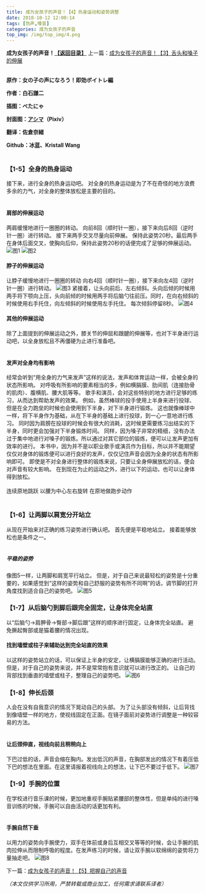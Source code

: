 ```yaml
---
title: 成为女孩子的声音！【4】热身运动和姿势调整
date: 2018-10-12 12:00:14
tags: [伪声,嗓音]
categories: 成为女孩子的声音
top_img: /img/top_img/4.png
---
```

**成为女孩子的声音！[【返回目录】](https://github.com/Kristall-WangShiwei/Transgender-lost-years/tree/master/0005translating/weisheng/nv-zi-sheng)**
上一篇：[成为女孩子的声音！【3】舌头和嗓子的伸展](https://github.com/Kristall-WangShiwei/Transgender-lost-years/blob/master/0005translating/weisheng/nv-zi-sheng/3.md)<br><br>

**原作：女の子の声になろう！即効ボイトレ編**

**作者：白石謙二**   

**插图：べたにゃ**   

**封面图：[アシマ](https://www.pixiv.net/member.php?id=2642047)（Pixiv）**

**翻译：佐倉奈緒**   

**Github：冰蓝、Kristall Wang** <br><br>

### 【1-5】全身的热身运动
接下来，进行全身的热身运动吧。
对全身的热身运动是为了不在奇怪的地方浪费多余的力气，对全身的整体放松是主要的目的。 <br><br>

#### 肩部的伸展运动
两肩缓慢地进行一圈圈的转动。
向前8回（顺时针一圈），接下来向后8回（逆时针一圈）进行转动。
接下来两手交叉尽量向前伸展。
保持此姿势20秒。最后两手在身体后面交叉，使胸向后仰，保持此姿势20秒的话便完成了足够的伸展运动。
![图1](/img/4/1.png)
![图2](/img/4/2.png)
#### 脖子的伸展运动
让脖子缓慢地进行一圈圈的转动
向右4回（顺时针一圈），接下来向左4回（逆时针一圈）进行转动。
![图3](/img/4/3.png)
紧接着，让头向前后、左右倾斜。头向后倾的时候用两手将下颚向上压，头向前倾的时候用两手将后脑勺往前压。同时，在向右倾斜的时候使用右手托住，向左倾斜的时候使用左手托住。
每次倾斜停留8秒。
![图4](/img/4/4.png)
#### 其他的伸展运动
除了上面提到的伸展运动之外，膝关节的伸屈和跟腱的伸展等，也对下半身进行运动吧，以全身放松且不再僵硬为止进行准备吧。<br><br>

#### 发声对全身均有影响
经常会听到“用全身的力气来发声”这样的说法，发声和体育运动一样，会被全身的状态所影响。
对呼吸有所影响的要素相当的多，例如横膈膜、肋间肌（连接肋骨的肌肉）、腹横肌、腰大肌等等。
歌手和演员，会对这些特别的地方进行足够的练习，从而达到帮助发声的效果。
例如，虽然棒球的投手使用上半身来进行投球、但是在全力跑垒的时候也会使用到下半身，对下半身进行锻炼。
这也就像棒球中一样，将下半身作为基础，从在下半身的基础上进行投球，到一心一意地进行练习。
同时因为肩膀在投球的时候会有很大的消耗，这时候更需要练习出结实的下半身，同时更会加强对下半身锻炼时间。
同样，因为嗓子非常的精细，没有办法过于集中地进行对嗓子的锻炼。所以通过对其它部位的锻炼，便可以让发声更加有效率的进行。
本书中，因为并不是以职业歌手或演员作为目标，所以并不能期望仅仅对身体的锻炼便可以进行良好的发声，仅仅记住声音会因为全身的状态有所影响即可。
即使是不对全身进行整体的锻炼来说，只要让全身伸展放松的话，便会对声音有较大影响。
在到现在为止的运动之外，进行以下的运动，也可以让身体得到放松。
<br><br>
    连续原地跳跃
    以腰为中心左右旋转
    在原地做跑步动作
<br><br>

### 【1-6】让两脚以肩宽分开站立
从现在开始来对正确的练习姿势进行确认吧。
首先便是平稳地站立。
接着能够放松也是条件之一。<br><br>

##### 平稳的姿势
像图5一样，让两脚和肩宽平行站立。
但是，对于自己来说最轻松的姿势是十分重要的，如果感觉到“这样的姿势和自己舒服的姿势有所不同啊”的话，调节脚的打开角度找到适合自己的姿势吧。
![图5](/img/4/5.png)
### 【1-7】从后脑勺到脚后跟完全固定，让身体完全站直
以“后脑勺→肩胛骨→臀部→脚后跟”这样的顺序进行固定，让身体完全站直。
避免撅起臀部或是猫着腰的情况出现。

#### 找到墙壁或柱子来辅助达到完全站直的效果
以这样的姿势站立的话，可以保证上半身的安定，让横膈膜能够正确的进行活动。
但是，对于自己的姿势来说，并不是常常抱有意识就可以进行改正的。
让自己的背部找到垂直的墙壁或柱子，整理自己的姿势吧。 
![图6](/img/4/6.png)
### 【1-8】伸长后颈
人会在没有自我意识的情况下晃动自己的头部。
为了让头部没有倾斜，让后背找到像墙壁一样的地方，使视线固定在正面。在镜子面前对姿势进行调整是一种较容易的方法。<br><br>


#### 让后颈伸直，视线向前且稍稍向上
下巴过低的话，声音会缩在胸内。发出低沉的声音，在胸部发出的情况下有着压低下巴的想法在里面。在这里请报着视线向上的想法，让下巴不要过于低下。
![图7](/img/4/7.png)
### 【1-9】手腕的位置
在学校进行音乐课的时候，更加地重视手腕贴紧腰部的整体性，但是单纯的进行嗓音训练的时候，手腕可以自由活动的话更加有利。<br><br>

#### 手腕自然下垂
以用力的姿势向手腕使力，双手在体前或身后互相交叉等等的时候，会让手腕的肌肉拉伸从而限制呼吸的程度。在发声练习的时候，请让双手腕以软绵绵的姿势将力量抽走吧。
![图8](/img/4/8.png)

下一篇：[成为女孩子的声音！【5】把握自己的声音](https://github.com/Kristall-WangShiwei/Transgender-lost-years/blob/master/0005translating/weisheng/nv-zi-sheng/5.md)

*（本文仅供学习所用，严禁转载或商业加工，任何需求请联系译者）*